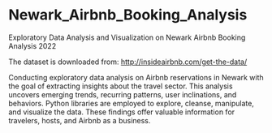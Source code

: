 # Newark_Airbnb_Booking_Analysis

Exploratory Data Analysis and Visualization on Newark Airbnb Booking Analysis 2022

The dataset is downloaded from: http://insideairbnb.com/get-the-data/

Conducting exploratory data analysis on Airbnb reservations in Newark with the goal of extracting insights about the travel sector. This analysis uncovers emerging trends, recurring patterns, user inclinations, and behaviors. Python libraries are employed to explore, cleanse, manipulate, and visualize the data. These findings offer valuable information for travelers, hosts, and Airbnb as a business.

